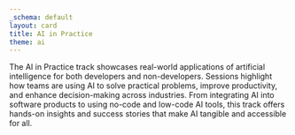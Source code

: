 ```yaml
---
_schema: default
layout: card
title: AI in Practice
theme: ai
---
```

The AI in Practice track showcases real-world applications of artificial intelligence for both developers and non-developers. Sessions highlight how teams are using AI to solve practical problems, improve productivity, and enhance decision-making across industries. From integrating AI into software products to using no-code and low-code AI tools, this track offers hands-on insights and success stories that make AI tangible and accessible for all.